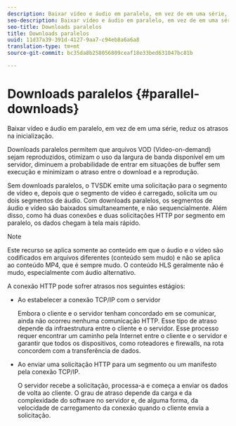 ```yaml
---
description: Baixar vídeo e áudio em paralelo, em vez de em uma série, reduz os atrasos na inicialização.
seo-description: Baixar vídeo e áudio em paralelo, em vez de em uma série, reduz os atrasos na inicialização.
seo-title: Downloads paralelos
title: Downloads paralelos
uuid: 11d37a39-391d-4127-9aa7-c94eb8a6a6a8
translation-type: tm+mt
source-git-commit: bc35da8b258056809ceaf18e33bed631047bc81b

---
```



# Downloads paralelos {#parallel-downloads}

Baixar vídeo e áudio em paralelo, em vez de em uma série, reduz os atrasos na inicialização.

Downloads paralelos permitem que arquivos VOD (Video-on-demand) sejam reproduzidos, otimizam o uso da largura de banda disponível em um servidor, diminuem a probabilidade de entrar em situações de buffer sem execução e minimizam o atraso entre o download e a reprodução.

<!-- 

Removed as part of "no DASH use cases" for 2.5.1, May 31st, 2017 release.
<p>Parallel downloads allows DASH video-on-demand (VOD) files to be played, optimizes the available bandwidth usage from a server, lowers the probability of getting into buffer under-run situations, and minimizes the delay between download and playback. </p>

 -->

Sem downloads paralelos, o TVSDK emite uma solicitação para o segmento de vídeo e, depois que o segmento de vídeo é carregado, solicita um ou dois segmentos de áudio. Com downloads paralelos, os segmentos de áudio e vídeo são baixados simultaneamente, e não sequencialmente. Além disso, como há duas conexões e duas solicitações HTTP por segmento em paralelo, os dados chegam à tela mais rápido.

>[!NOTE]
>
>Este recurso se aplica somente ao conteúdo em que o áudio e o vídeo são codificados em arquivos diferentes (conteúdo sem mudo) e não se aplica ao conteúdo MP4, que é sempre mudo. O conteúdo HLS geralmente não é mudo, especialmente com áudio alternativo.

<!-- 

See comment above (DASH use case removed).
<note type="restriction">
  This feature applies only to content where the audio and video are encoded into different files (unmuxed content) and does not apply to MP4 content, which is always muxed. Most DASH content is unmuxed, and HLS content is often unmuxed, especially with alternate audio. 
</note>

 -->

A conexão HTTP pode sofrer atrasos nos seguintes estágios:

* Ao estabelecer a conexão TCP/IP com o servidor

   Embora o cliente e o servidor tenham concordado em se comunicar, ainda não ocorreu nenhuma comunicação HTTP. Esse tipo de atraso depende da infraestrutura entre o cliente e o servidor. Esse processo requer encontrar um caminho pela Internet entre o cliente e o servidor e garantir que todos os dispositivos, como roteadores e firewalls, na rota concordem com a transferência de dados.
* Ao enviar uma solicitação HTTP para um segmento ou um manifesto pela conexão TCP/IP.

   O servidor recebe a solicitação, processa-a e começa a enviar os dados de volta ao cliente. O grau de atraso depende da carga e da complexidade do software no servidor e, de alguma forma, da velocidade de carregamento da conexão quando o cliente envia a solicitação.
